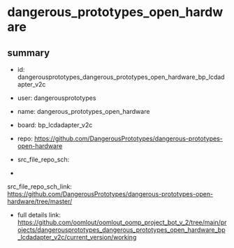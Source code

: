 # dangerous_prototypes_open_hardware
 
## summary 
* id: dangerousprototypes_dangerous_prototypes_open_hardware_bp_lcdadapter_v2c
* user: dangerousprototypes
* name: dangerous_prototypes_open_hardware
* board: bp_lcdadapter_v2c
* repo: https://github.com/DangerousPrototypes/dangerous-prototypes-open-hardware



* src_file_repo_sch: 
*
 src_file_repo_sch_link: https://github.com/DangerousPrototypes/dangerous-prototypes-open-hardware/tree/master/
* full details link: https://github.com/oomlout/oomlout_oomp_project_bot_v_2/tree/main/projects/dangerousprototypes_dangerous_prototypes_open_hardware_bp_lcdadapter_v2c/current_version/working  






